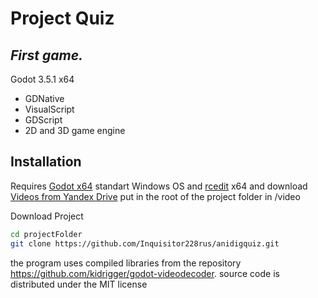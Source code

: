# Project Quiz
## _First game._


Godot 3.5.1 x64

- GDNative
- VisualScript
- GDScript
- 2D and 3D game engine

## Installation

Requires [Godot x64](https://downloads.tuxfamily.org/godotengine/3.4.4/Godot_v3.4.4-stable_win64.exe.zip) standart Windows OS
and [rcedit](https://github.com/electron/rcedit/releases/download/v1.1.1/rcedit-x64.exe) x64 and download [Videos from Yandex Drive](https://disk.yandex.ru/d/Zqo0JLXqFkhACQ) put in the root of the project folder in /video

Download Project

```sh
cd projectFolder
git clone https://github.com/Inquisitor228rus/anidigquiz.git
```

the program uses compiled libraries from the repository https://github.com/kidrigger/godot-videodecoder. source code is distributed under the MIT license